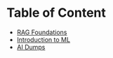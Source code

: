 # Table of Content 
  - [RAG Foundations](/LLMed/RAGFoundation.md)
  - [Introduction to ML](/LLMed/IntroductionToML.md)
  - [AI Dumps](/LLMed/AIDump.md)

